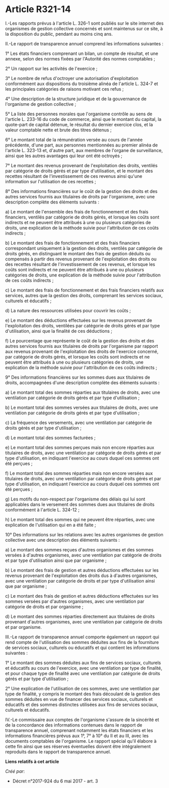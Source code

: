 # Article R321-14

I.-Les rapports prévus à l'article L. 326-1 sont publiés sur le site internet des organismes de gestion collective concernés
et sont maintenus sur ce site, à la disposition du public, pendant au moins cinq ans.

II.-Le rapport de transparence annuel comprend les informations suivantes :

1° Les états financiers comprenant un bilan, un compte de résultat, et une annexe, selon des normes fixées par l'Autorité des
normes comptables ;

2° Un rapport sur les activités de l'exercice ;

3° Le nombre de refus d'octroyer une autorisation d'exploitation conformément aux dispositions du troisième alinéa de
l'article L. 324-7 et les principales catégories de raisons motivant ces refus ;

4° Une description de la structure juridique et de la gouvernance de l'organisme de gestion collective ;

5° La liste des personnes morales que l'organisme contrôle au sens de l'article L. 233-16 du code de commerce, ainsi que le
montant du capital, la quote-part de capital détenue, le résultat du dernier exercice clos, et la valeur comptable nette et
brute des titres détenus ;

6° Le montant total de la rémunération versée au cours de l'année précédente, d'une part, aux personnes mentionnées au
premier alinéa de l'article L. 323-13 et, d'autre part, aux membres de l'organe de surveillance, ainsi que les autres
avantages qui leur ont été octroyés ;

7° Le montant des revenus provenant de l'exploitation des droits, ventilés par catégorie de droits gérés et par type
d'utilisation, et le montant des recettes résultant de l'investissement de ces revenus ainsi qu'une information sur
l'utilisation de ces recettes ;

8° Des informations financières sur le coût de la gestion des droits et des autres services fournis aux titulaires de droits
par l'organisme, avec une description complète des éléments suivants :

a) Le montant de l'ensemble des frais de fonctionnement et des frais financiers, ventilés par catégorie de droits gérés, et
lorsque les coûts sont indirects et ne peuvent être attribués à une ou plusieurs catégories de droits, une explication de la
méthode suivie pour l'attribution de ces coûts indirects ;

b) Le montant des frais de fonctionnement et des frais financiers correspondant uniquement à la gestion des droits, ventilés
par catégorie de droits gérés, en distinguant le montant des frais de gestion déduits ou compensés à partir des revenus
provenant de l'exploitation des droits ou des recettes résultant de l'investissement de ces revenus, et lorsque les coûts
sont indirects et ne peuvent être attribués à une ou plusieurs catégories de droits, une explication de la méthode suivie
pour l'attribution de ces coûts indirects ;

c) Le montant des frais de fonctionnement et des frais financiers relatifs aux services, autres que la gestion des droits,
comprenant les services sociaux, culturels et éducatifs ;

d) La nature des ressources utilisées pour couvrir les coûts ;

e) Le montant des déductions effectuées sur les revenus provenant de l'exploitation des droits, ventilées par catégorie de
droits gérés et par type d'utilisation, ainsi que la finalité de ces déductions ;

f) Le pourcentage que représente le coût de la gestion des droits et des autres services fournis aux titulaires de droits par
l'organisme par rapport aux revenus provenant de l'exploitation des droits de l'exercice concerné, par catégorie de droits
gérés, et lorsque les coûts sont indirects et ne peuvent être attribués à une ou plusieurs catégories de droits, une
explication de la méthode suivie pour l'attribution de ces coûts indirects ;

9° Des informations financières sur les sommes dues aux titulaires de droits, accompagnées d'une description complète des
éléments suivants :

a) Le montant total des sommes réparties aux titulaires de droits, avec une ventilation par catégorie de droits gérés et par
type d'utilisation ;

b) Le montant total des sommes versées aux titulaires de droits, avec une ventilation par catégorie de droits gérés et par
type d'utilisation ;

c) La fréquence des versements, avec une ventilation par catégorie de droits gérés et par type d'utilisation ;

d) Le montant total des sommes facturées ;

e) Le montant total des sommes perçues mais non encore réparties aux titulaires de droits, avec une ventilation par catégorie
de droits gérés et par type d'utilisation, en indiquant l'exercice au cours duquel ces sommes ont été perçues ;

f) Le montant total des sommes réparties mais non encore versées aux titulaires de droits, avec une ventilation par catégorie
de droits gérés et par type d'utilisation, en indiquant l'exercice au cours duquel ces sommes ont été perçues ;

g) Les motifs du non-respect par l'organisme des délais qui lui sont applicables dans le versement des sommes dues aux
titulaires de droits conformément à l'article L. 324-12 ;

h) Le montant total des sommes qui ne peuvent être réparties, avec une explication de l'utilisation qui en a été faite ;

10° Des informations sur les relations avec les autres organismes de gestion collective avec une description des éléments
suivants :

a) Le montant des sommes reçues d'autres organismes et des sommes versées à d'autres organismes, avec une ventilation par
catégorie de droits et par type d'utilisation ainsi que par organisme ;

b) Le montant des frais de gestion et autres déductions effectuées sur les revenus provenant de l'exploitation des droits dus
à d'autres organismes, avec une ventilation par catégorie de droits et par type d'utilisation ainsi que par organisme ;

c) Le montant des frais de gestion et autres déductions effectuées sur les sommes versées par d'autres organismes, avec une
ventilation par catégorie de droits et par organisme ;

d) Le montant des sommes réparties directement aux titulaires de droits provenant d'autres organismes, avec une ventilation
par catégorie de droits et par organisme.

III.-Le rapport de transparence annuel comporte également un rapport qui rend compte de l'utilisation des sommes déduites aux
fins de la fourniture de services sociaux, culturels ou éducatifs et qui contient les informations suivantes :

1° Le montant des sommes déduites aux fins de services sociaux, culturels et éducatifs au cours de l'exercice, avec une
ventilation par type de finalité, et pour chaque type de finalité avec une ventilation par catégorie de droits gérés et par
type d'utilisation ;

2° Une explication de l'utilisation de ces sommes, avec une ventilation par type de finalité, y compris le montant des frais
découlant de la gestion des sommes déduites en vue de financer des services sociaux, culturels et éducatifs et des sommes
distinctes utilisées aux fins de services sociaux, culturels et éducatifs.

IV.-Le commissaire aux comptes de l'organisme s'assure de la sincérité et de la concordance des informations contenues dans
le rapport de transparence annuel, comprenant notamment les états financiers et les informations financières prévus aux 1°,
7° à 10° du II et au III, avec les documents comptables de l'organisme. Le rapport spécial qu'il élabore à cette fin ainsi
que ses réserves éventuelles doivent être intégralement reproduits dans le rapport de transparence annuel.

**Liens relatifs à cet article**

_Créé par_:

  - Décret n°2017-924 du 6 mai 2017 - art. 3
